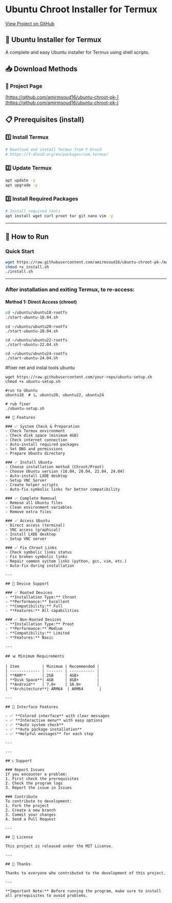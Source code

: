 # Ubuntu Chroot Installer for Termux

[View Project on GitHub](https://github.com/amirmsoud16/ubuntu-chroot-pk-)

## 🚀 Ubuntu Installer for Termux

A complete and easy Ubuntu installer for Termux using shell scripts.

## 📥 Download Methods

### 🎯 Project Page
[https://github.com/amirmsoud16/ubuntu-chroot-pk-](https://github.com/amirmsoud16/ubuntu-chroot-pk-)

## 📋 Prerequisites (install)

### 1️⃣ Install Termux
```bash
# Download and install Termux from F-Droid
# https://f-droid.org/en/packages/com.termux/
```

### 2️⃣ Update Termux
```bash
apt update -y
apt upgrade -y
```

### 3️⃣ Install Required Packages
```bash
# Install required tools
apt install wget curl proot tar git nano vim -y
```

---

## 🚀 How to Run

### Quick Start
```bash
wget https://raw.githubusercontent.com/amirmsoud16/ubuntu-chroot-pk-/main/install.sh
chmod +x install.sh
./install.sh
```

---

### After installation and exiting Termux, to re-access:

#### Method 1: Direct Access (chroot)
```bash
cd ~/ubuntu/ubuntu18-rootfs
./start-ubuntu-18.04.sh
```
```
cd ~/ubuntu/ubuntu20-rootfs
./start-ubuntu-20.04.sh
```
```
cd ~/ubuntu/ubuntu22-rootfs
./start-ubuntu-22.04.sh
```
```
cd ~/ubuntu/ubuntu24-rootfs
./start-ubuntu-24.04.sh
```

#fixer net and instal tools ubuntu
```
wget https://raw.githubusercontent.com/your-repo/ubuntu-setup.sh
chmod +x ubuntu-setup.sh

#run to Ubuntu
ubuntu18  # یا ubuntu20, ubuntu22, ubuntu24

# rub fixer
./ubuntu-setup.sh

## 🎯 Features

### ✅ System Check & Preparation
- Check Termux environment
- Check disk space (minimum 4GB)
- Check internet connection
- Auto-install required packages
- Set DNS and permissions
- Prepare Ubuntu directory

### ✅ Install Ubuntu
- Choose installation method (Chroot/Proot)
- Choose Ubuntu version (18.04, 20.04, 22.04, 24.04)
- Auto-install LXDE desktop
- Setup VNC Server
- Create helper scripts
- Auto-fix symbolic links for better compatibility

### ✅ Complete Removal
- Remove all Ubuntu files
- Clean environment variables
- Remove extra files

### ✅ Access Ubuntu
- Direct access (terminal)
- VNC access (graphical)
- Install LXDE desktop
- Setup VNC server

### ✅ Fix Chroot Links
- Check symbolic links status
- Fix broken symbolic links
- Repair common system links (python, gcc, vim, etc.)
- Auto-fix during installation

---

## 📱 Device Support

### ✅ Rooted Devices
- **Installation Type:** Chroot
- **Performance:** Excellent
- **Compatibility:** Full
- **Features:** All capabilities

### ✅ Non-Rooted Devices
- **Installation Type:** Proot
- **Performance:** Medium
- **Compatibility:** Limited
- **Features:** Basic

---

## 📊 Minimum Requirements

| Item          | Minimum | Recommended |
| ------------- | ------- | ----------- |
| **RAM**       | 2GB     | 4GB+        |
| **Disk Space**| 4GB     | 8GB+        |
| **Android**   | 7.0+    | 10.0+       |
| **Architecture**| ARM64  | ARM64       |

---

## 🎨 Interface Features

- ✅ **Colored interface** with clear messages
- ✅ **Interactive menu** with easy options
- ✅ **Auto system check**
- ✅ **Auto package installation**
- ✅ **Helpful messages** for each step

---

---

## 📞 Support

### Report Issues
If you encounter a problem:
1. First check the prerequisites
2. Check the program logs
3. Report the issue in Issues

### Contribute
To contribute to development:
1. Fork the project
2. Create a new branch
3. Commit your changes
4. Send a Pull Request

---

## 📄 License

This project is released under the MIT License.

---

## 🙏 Thanks

Thanks to everyone who contributed to the development of this project.

---

**Important Note:** Before running the program, make sure to install all prerequisites to avoid problems. 
